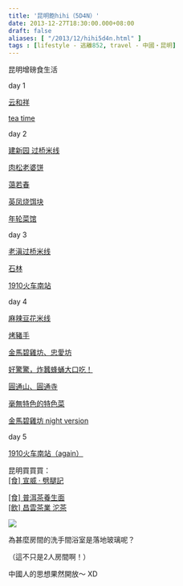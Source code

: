 ```yaml
---
title: '昆明飽hihi（5D4N）'
date: 2013-12-27T18:30:00.000+08:00
draft: false
aliases: [ "/2013/12/hihi5d4n.html" ]
tags : [lifestyle - 逃離852, travel - 中國・昆明]
---
```


昆明增磅食生活  

  

day 1

[云和祥](http://www.hidie.net/2013/12/hihi-day1.html)

[tea time](http://www.hidie.net/2013/12/hihi-day1tea-time.html)

  

day 2

[建新园 过桥米线](http://www.hidie.net/2013/12/hihi-day2.html)

[肉松老婆饼](http://www.hidie.net/2013/12/hihi-day2_24.html)

[蔼若春](http://www.hidie.net/2013/12/hihi-day2_435.html)

[英凤烧饵块](http://www.hidie.net/2013/12/hihi-day2_56.html)

[年轮菜馆](http://www.hidie.net/2013/12/hihi-day2_8742.html)

  

day 3

[老滇过桥米线](http://www.hidie.net/2013/12/hihi-day3.html)

[石林](http://www.hidie.net/2013/12/hihi-day3_25.html)

[1910火车南站](http://www.hidie.net/2013/12/hihi-day31910.html)

  

day 4

[麻辣豆花米线](http://www.hidie.net/2013/12/hihi-day4.html)

[烤豬手](http://www.hidie.net/2013/12/hihi-day4_26.html)

[金馬碧雞坊、忠愛坊](http://www.hidie.net/2013/12/hihi-day4_4839.html)

[好驚驚，炸蠶蜂蛹大口吃！](http://www.hidie.net/2013/12/hihi-day4_5181.html)

[圓通山、圓通寺](http://www.hidie.net/2013/12/hihi-day4_7049.html)

[毫無特色的特色菜](http://www.hidie.net/2013/12/hihi-day4_2103.html)

[金馬碧雞坊 night version](http://www.hidie.net/2013/12/hihi-day4-night-version.html)

  

day 5

[1910火车南站（again）](http://www.hidie.net/2013/12/hihi-day5final-round-1910.html)

  

  

昆明買買買：  
[\[食\] 宣威 ‧ 劈腿記](http://www.hidie.net/2013/12/blog-post_27.html)

[\[食\] 普洱茶養生面](http://www.hidie.net/2013/12/blog-post_28.html)  
[\[飲\] 昌雲茶業 沱茶](http://www.hidie.net/2014/04/tea.html)

  

[![](https://1.bp.blogspot.com/-7kWoEDsN_mI/XCiHDKPYB0I/AAAAAAAADMk/Jq-jYx6G6jUifXu2CAZyEJBJ2WqiDse_gCLcBGAs/s640/49.jpg)](https://1.bp.blogspot.com/-7kWoEDsN_mI/XCiHDKPYB0I/AAAAAAAADMk/Jq-jYx6G6jUifXu2CAZyEJBJ2WqiDse_gCLcBGAs/s1600/49.jpg)

為甚麼房間的洗手間浴室是落地玻璃呢？

（這不只是2人房間啊！）

中國人的思想果然開放～ XD
